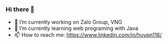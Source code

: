 ### Hi there 👋
- 🔭 I’m currently working on Zalo Group, VNG
- 🌱 I’m currently learning web programing with Java
- 📫 How to reach me: https://www.linkedin.com/in/huypn116/

<!--
**ngochuyute/ngochuyute** is a ✨ _special_ ✨ repository because its `README.md` (this file) appears on your GitHub profile.

Here are some ideas to get you started:

- 🔭 I’m currently working on ...
- 🌱 I’m currently learning ...
- 👯 I’m looking to collaborate on ...
- 🤔 I’m looking for help with ...
- 💬 Ask me about ...
- 📫 How to reach me: ...
- 😄 Pronouns: ...
- ⚡ Fun fact: ...
-->
